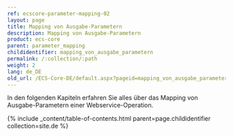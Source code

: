 ```yaml
---
ref: ecscore-parameter-mapping-02
layout: page
title: Mapping von Ausgabe-Parametern
description: Mapping von Ausgabe-Parametern
product: ecs-core
parent: parameter_mapping
childidentifier: mapping_von_ausgabe_parametern
permalink: /:collection/:path
weight: 2
lang: de_DE
old_url: /ECS-Core-DE/default.aspx?pageid=mapping_von_ausgabe_parametern
---
```


In den folgenden Kapiteln erfahren Sie alles über das Mapping von Ausgabe-Parametern einer Webservice-Operation.

{% include _content/table-of-contents.html parent=page.childidentifier collection=site.de %}